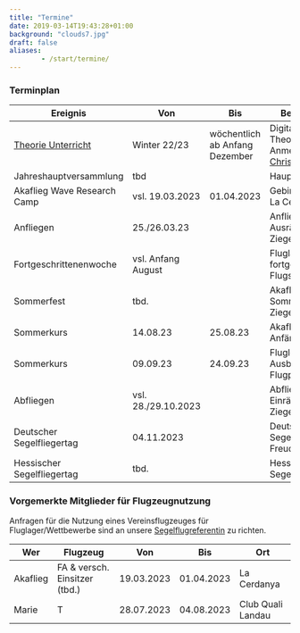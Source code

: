 ```yaml
---
title: "Termine"
date: 2019-03-14T19:43:28+01:00
background: "clouds7.jpg"
draft: false
aliases:
        - /start/termine/
---
```


### Terminplan

**Ereignis** | **Von** | **Bis** | **Beschreibung**
---- | ---- | ---- | ----
[Theorie Unterricht](https://chmaul.de/theory) | Winter 22/23 | wöchentlich ab Anfang Dezember | Digitale Theorieschulung, Anmeldung bei [Christof Maul](/kontakt#Ansprechpartner)
Jahreshauptversammlung | tbd | | Hauptversammlung
Akaflieg Wave Research Camp | vsl. 19.03.2023 | 01.04.2023 | Gebirgsfliegen in La Cerdanya
Anfliegen | 25./26.03.23 | | Anfliegen und Ausräumen in Ziegenhain
Fortgeschrittenenwoche | vsl. Anfang August | | Fluglager für fortgeschrittene Flugschüler
Sommerfest | tbd. | | Akaflieg Sommerfest in Ziegenhain
Sommerkurs | 14.08.23 | 25.08.23 | Akaflieg-Anfängerkurs
Sommerkurs | 09.09.23 | 24.09.23 | Fluglehrer FI(S) Ausbildung am Flugplatz der Ring
Abfliegen | vsl. 28./29.10.2023 | | Abfliegen und Einräumen in Ziegenhain
Deutscher Segelfliegertag | 04.11.2023 | | Deutscher Segelfliegertag in Freudenstadt (BW)
Hessischer Segelfliegertag | tbd. | | Hessicher Segelfliegertag

<!--Akaflieg Frankfurt Wave Research Camp 2022 | 19.03.22 | 03.04.22 | Gebirgsfliegerei in den Pyrenäen
Fortgeschrittenenwoche | 02.08.21 | 06.08.21 | Fluglager für fortgeschrittene Flugschüler
Weihnachtsfeier | xx.xx.2022 | | Akaflieg Weihnachtsfeier, dieses Jahr in Offenbach (2G), siehe Einladung per Mail-->

### Vorgemerkte Mitglieder für Flugzeugnutzung
Anfragen für die Nutzung eines Vereinsflugzeuges für Fluglager/Wettbewerbe sind an unsere [Segelflugreferentin](/kontakt/#Ansprechpartner) zu richten.

**Wer** | **Flugzeug** | **Von** | **Bis** | **Ort**
---- | ---- | ---- | ---- | ----
Akaflieg | FA & versch. Einsitzer (tbd.) | 19.03.2023 | 01.04.2023 | La Cerdanya
Marie | T | 28.07.2023 | 04.08.2023 | Club Quali Landau
